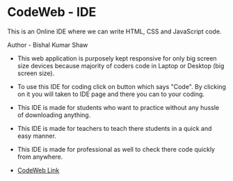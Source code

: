# CodeWeb - IDE
This is an Online IDE where we can write HTML, CSS and JavaScript code.

Author - Bishal Kumar Shaw

- This web application is purposely kept responsive for only big screen size devices because majority of coders code in Laptop or Desktop (big screen size).

- To use this IDE for coding click on button which says "Code". By clicking on it you will taken to IDE page and there you can to your coding.

- This IDE is made for students who want to practice without any hussle of downloading anything.
- This IDE is made for teachers to teach there students in a quick and easy manner.
- This IDE is made for professional as well to check there code quickly from anywhere.

- [CodeWeb Link](https://codeweb-ide.netlify.app/)